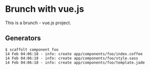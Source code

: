# Brunch with vue.js

This is a brunch - vue.js project.

## Generators

```
$ scaffolt component foo
14 Feb 04:06:18 - info: create app/components/foo/index.coffee
14 Feb 04:06:18 - info: create app/components/foo/style.sass
14 Feb 04:06:18 - info: create app/components/foo/template.jade
```
